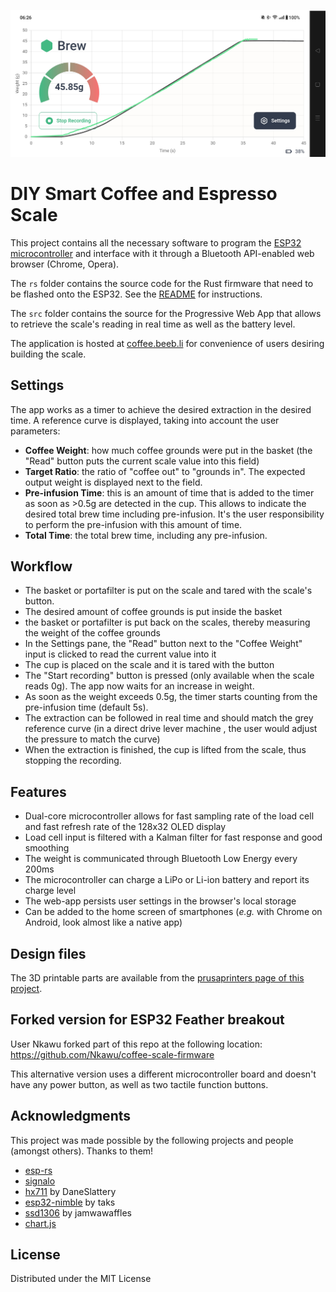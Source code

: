 ![alt text](./screenshot.jpg)

# DIY Smart Coffee and Espresso Scale

This project contains all the necessary software to program the
[ESP32 microcontroller](https://learn.sparkfun.com/tutorials/esp32-thing-hookup-guide) and interface with it through a
Bluetooth API-enabled web browser (Chrome, Opera).

The `rs` folder contains the source code for the Rust firmware that need to be flashed onto the ESP32. See the
[README](rs/README.md) for instructions.

The `src` folder contains the source for the Progressive Web App that allows to retrieve the scale's reading in real
time as well as the battery level.

The application is hosted at [coffee.beeb.li](https://coffee.beeb.li) for convenience of users desiring building the
scale.

## Settings

The app works as a timer to achieve the desired extraction in the desired time. A reference curve is displayed, taking
into account the user parameters:

- **Coffee Weight**: how much coffee grounds were put in the basket (the "Read" button puts the current scale value into
  this field)
- **Target Ratio**: the ratio of "coffee out" to "grounds in". The expected output weight is displayed next to the
  field.
- **Pre-infusion Time**: this is an amount of time that is added to the timer as soon as >0.5g are detected in the cup.
  This allows to indicate the desired total brew time including pre-infusion. It's the user responsibility to perform
  the pre-infusion with this amount of time.
- **Total Time**: the total brew time, including any pre-infusion.

## Workflow

- The basket or portafilter is put on the scale and tared with the scale's button.
- The desired amount of coffee grounds is put inside the basket
- the basket or portafilter is put back on the scales, thereby measuring the weight of the coffee grounds
- In the Settings pane, the "Read" button next to the "Coffee Weight" input is clicked to read the current value into it
- The cup is placed on the scale and it is tared with the button
- The "Start recording" button is pressed (only available when the scale reads 0g). The app now waits for an increase in
  weight.
- As soon as the weight exceeds 0.5g, the timer starts counting from the pre-infusion time (default 5s).
- The extraction can be followed in real time and should match the grey reference curve (in a direct drive lever machine
  , the user would adjust the pressure to match the curve)
- When the extraction is finished, the cup is lifted from the scale, thus stopping the recording.

## Features

- Dual-core microcontroller allows for fast sampling rate of the load cell and fast refresh rate of the 128x32 OLED
  display
- Load cell input is filtered with a Kalman filter for fast response and good smoothing
- The weight is communicated through Bluetooth Low Energy every 200ms
- The microcontroller can charge a LiPo or Li-ion battery and report its charge level
- The web-app persists user settings in the browser's local storage
- Can be added to the home screen of smartphones (_e.g._ with Chrome on Android, look almost like a native app)

## Design files

The 3D printable parts are available from the
[prusaprinters page of this project](https://www.prusaprinters.org/prints/36112-diy-bluetooth-coffeeespresso-scale).

## Forked version for ESP32 Feather breakout

User Nkawu forked part of this repo at the following location: https://github.com/Nkawu/coffee-scale-firmware

This alternative version uses a different microcontroller board and doesn't have any power button, as well as two
tactile function buttons.

## Acknowledgments

This project was made possible by the following projects and people (amongst others). Thanks to them!

- [esp-rs](https://github.com/esp-rs/)
- [signalo](https://github.com/signalo/signalo)
- [hx711](https://github.com/DaneSlattery/hx711) by DaneSlattery
- [esp32-nimble](https://github.com/taks/esp32-nimble/) by taks
- [ssd1306](https://github.com/jamwaffles/ssd1306) by jamwawaffles
- [chart.js](https://www.chartjs.org/)

## License

Distributed under the MIT License
